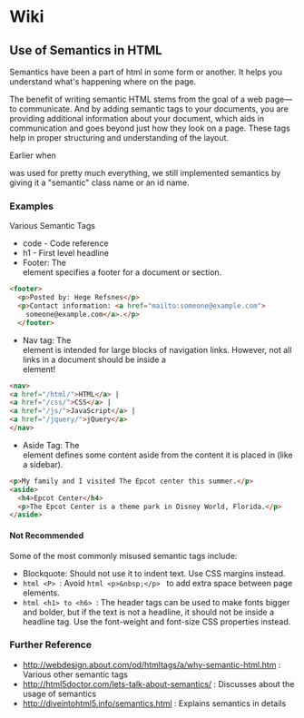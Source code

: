 # Wiki
## Use of Semantics in HTML

Semantics have been a part of html in some form or another. It helps you understand what's happening where on the page.

The benefit of writing semantic HTML stems from the goal of a web page—to communicate. And by adding semantic tags to your documents, you are providing additional information about your document, which aids in communication and goes beyond just how they look on a page.
These tags help in proper structuring and understanding of the layout.

Earlier when <div> was used for pretty much everything, we still implemented semantics by giving it a "semantic" class name or an id name.

### Examples
Various Semantic Tags

* code - Code reference
* h1 - First level headline
* Footer: The <footer> element specifies a footer for a document or section.

```html
<footer>
  <p>Posted by: Hege Refsnes</p>
  <p>Contact information: <a href="mailto:someone@example.com">
    someone@example.com</a>.</p>
  </footer>
```
* Nav tag: The <nav> element is intended for large blocks of navigation links. However, not all links in a document should be inside a <nav> element!

```html
<nav>
<a href="/html/">HTML</a> |
<a href="/css/">CSS</a> |
<a href="/js/">JavaScript</a> |
<a href="/jquery/">jQuery</a>
</nav>
```

* Aside Tag: The <aside> element defines some content aside from the content it is placed in (like a sidebar).

```html
<p>My family and I visited The Epcot center this summer.</p>
<aside>
  <h4>Epcot Center</h4>
  <p>The Epcot Center is a theme park in Disney World, Florida.</p>
</aside>
```

#### Not Recommended

Some of the most commonly misused semantic tags include:

* Blockquote: Should not use it to indent text. Use CSS margins instead.
* ```html <P> ```: Avoid ```html <p>&nbsp;</p> ``` to add extra space between page elements.
* ```html <h1> to <h6> ```: The header tags can be used to make fonts bigger and bolder, but if the text is not a headline, it should not be inside a headline tag. Use the font-weight and font-size CSS properties instead.

### Further Reference
* http://webdesign.about.com/od/htmltags/a/why-semantic-html.htm : Various other semantic tags
* http://html5doctor.com/lets-talk-about-semantics/ : Discusses about the usage of semantics
* http://diveintohtml5.info/semantics.html : Explains semantics in details